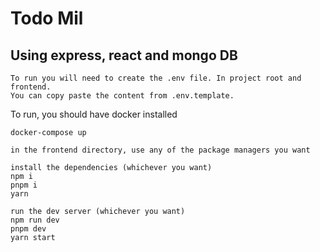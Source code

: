 # Todo Mil

## Using express, react and mongo DB

```
To run you will need to create the .env file. In project root and frontend.
You can copy paste the content from .env.template.
```

To run, you should have docker installed
```
docker-compose up

in the frontend directory, use any of the package managers you want

install the dependencies (whichever you want)
npm i
pnpm i
yarn

run the dev server (whichever you want)
npm run dev
pnpm dev
yarn start
```